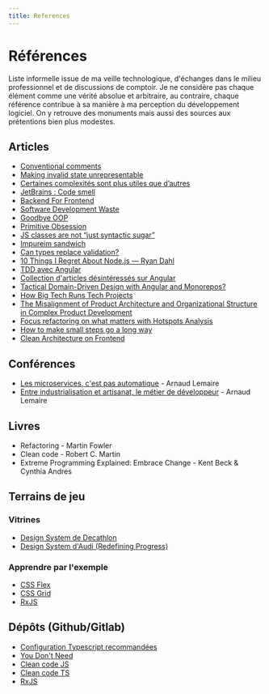 ```yaml
---
title: References
---
```


# Références

Liste informelle issue de ma veille technologique, d'échanges dans le milieu professionnel et de discussions de comptoir. Je ne considère pas chaque élément comme une vérité absolue et arbitraire, au contraire, chaque référence contribue à sa manière à ma perception du développement logiciel. On y retrouve des monuments mais aussi des sources aux prétentions bien plus modestes.

## Articles

- [Conventional comments](https://conventionalcomments.org/)
- [Making invalid state unrepresentable](https://hugotunius.se/2020/05/16/making-invalid-state-unrepresentable.html)
- [Certaines complexités sont plus utiles que d’autres](https://www.lilobase.me/certaines-complexites-sont-plus-utiles-que-dautres/)
- [JetBrains : Code smell](https://blog.jetbrains.com/idea/2017/08/code-smells-null/)
- [Backend For Frontend](https://philcalcado.com/2015/09/18/the_back_end_for_front_end_pattern_bff.html)
- [Software Development Waste](https://neverworkintheory.org/2021/08/29/software-development-waste.html)
- [Goodbye OOP](https://cscalfani.medium.com/goodbye-object-oriented-programming-a59cda4c0e53)
- [Primitive Obsession](https://refactoring.guru/smells/primitive-obsession)
- [JS classes are not “just syntactic sugar”](https://webreflection.medium.com/js-classes-are-not-just-syntactic-sugar-28690fedf078)
- [Impureim sandwich](https://blog.ploeh.dk/2020/03/02/impureim-sandwich/)
- [Can types replace validation?](https://blog.ploeh.dk/2022/08/22/can-types-replace-validation/)
- [10 Things I Regret About Node.js — Ryan Dahl](https://medium.com/@imior/10-things-i-regret-about-node-js-ryan-dahl-2ba71ff6b4dc)
- [TDD avec Angular](https://dev.to/utukku/test-driven-development-in-an-angular-world-3h8g)
- [Collection d'articles désintéressés sur Angular](https://dev.to/this-is-angular)
- [Tactical Domain-Driven Design with Angular and Monorepos?](https://www.angulararchitects.io/en/aktuelles/tactical-domain-driven-design-with-monorepos/)
- [How Big Tech Runs Tech Projects](https://blog.pragmaticengineer.com/project-management-at-big-tech/)
- [The Misalignment of Product Architecture and Organizational Structure in Complex Product Development](http://web.mit.edu/eppinger/www/pdf/Sosa_MS2004.pdf)
- [Focus refactoring on what matters with Hotspots Analysis](https://understandlegacycode.com/blog/focus-refactoring-with-hotspots-analysis/)
- [How to make small steps go a long way](https://how-to.dev/how-to-make-small-steps-go-a-long-way)
- [Clean Architecture on Frontend](https://bespoyasov.me/blog/clean-architecture-on-frontend/)

## Conférences

- [Les microservices, c'est pas automatique](https://www.youtube.com/watch?v=_mqn0FfZ2SY) - Arnaud Lemaire
- [Entre industrialisation et artisanat, le métier de développeur](https://www.youtube.com/watch?v=itGmiTS_IPw) - Arnaud Lemaire

## Livres

- Refactoring - Martin Fowler
- Clean code - Robert C. Martin
- Extreme Programming Explained: Embrace Change - Kent Beck & Cynthia Andres

## Terrains de jeu

### Vitrines

- [Design System de Decathlon](https://www.decathlon.design/)
- [Design System d'Audi (Redefining Progress)](https://www.audi.com/ci/en/renewed-brand.html)

### Apprendre par l'exemple

- [CSS Flex](https://flexboxfroggy.com/)
- [CSS Grid](https://cssgridgarden.com/)
- [RxJS](https://www.rxjs-fruits.com/)

## Dépôts (Github/Gitlab)

- [Configuration Typescript recommandées](https://github.com/tsconfig/bases)
- [You Don't Need](https://github.com/you-dont-need)
- [Clean code JS](https://github.com/ryanmcdermott/clean-code-javascript)
- [Clean code TS](https://github.com/labs42io/clean-code-typescript)
- [RxJS](https://github.com/ReactiveX/rxjs)
